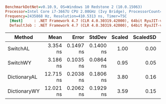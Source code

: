 ``` ini

BenchmarkDotNet=v0.10.9, OS=Windows 10 Redstone 2 (10.0.15063)
Processor=Intel Core i7-3667U CPU 2.00GHz (Ivy Bridge), ProcessorCount=4
Frequency=2435868 Hz, Resolution=410.5313 ns, Timer=TSC
  [Host]     : .NET Framework 4.7 (CLR 4.0.30319.42000), 64bit RyuJIT-v4.7.2110.0
  DefaultJob : .NET Framework 4.7 (CLR 4.0.30319.42000), 64bit RyuJIT-v4.7.2110.0


```
 |       Method |      Mean |     Error |    StdDev | Scaled | ScaledSD | Allocated |
 |------------- |----------:|----------:|----------:|-------:|---------:|----------:|
 |     SwitchAL |  3.354 ns | 0.1497 ns | 0.1400 ns |   1.00 |     0.00 |       0 B |
 |     SwitchWY |  3.186 ns | 0.1035 ns | 0.0864 ns |   0.95 |     0.05 |       0 B |
 | DictionaryAL | 12.715 ns | 0.2038 ns | 0.1806 ns |   3.80 |     0.16 |       0 B |
 | DictionaryWY | 12.021 ns | 0.2062 ns | 0.1929 ns |   3.59 |     0.15 |       0 B |
